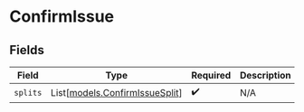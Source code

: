 # ConfirmIssue


## Fields

| Field                                                            | Type                                                             | Required                                                         | Description                                                      |
| ---------------------------------------------------------------- | ---------------------------------------------------------------- | ---------------------------------------------------------------- | ---------------------------------------------------------------- |
| `splits`                                                         | List[[models.ConfirmIssueSplit](../models/confirmissuesplit.md)] | :heavy_check_mark:                                               | N/A                                                              |